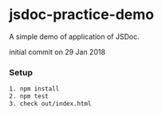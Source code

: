 # jsdoc-practice-demo
A simple demo of application of JSDoc.

initial commit on 29 Jan 2018

### Setup
```bash
1. npm install
2. npm test
3. check out/index.html
```
